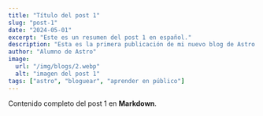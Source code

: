 ```yaml
---
title: "Título del post 1"
slug: "post-1"
date: "2024-05-01"
excerpt: "Este es un resumen del post 1 en español."
description: "Esta es la primera publicación de mi nuevo blog de Astro."
author: "Alumno de Astro"
image:
  url: "/img/blogs/2.webp"
  alt: "imagen del post 1"
tags: ["astro", "bloguear", "aprender en público"]
---
```


Contenido completo del post 1 en **Markdown**.
